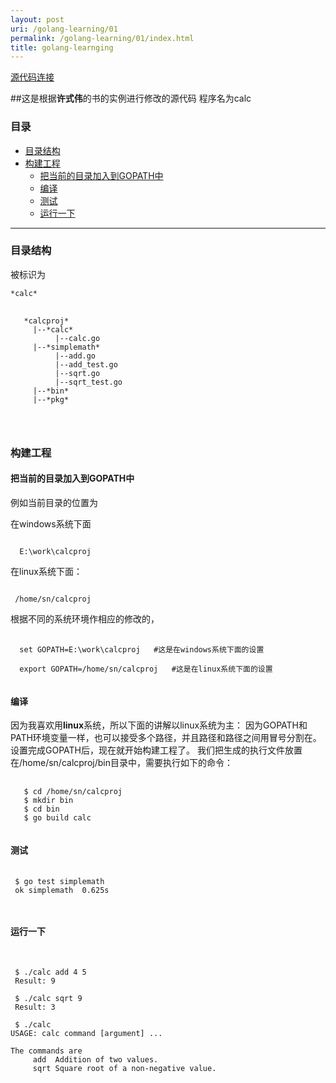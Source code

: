 ```yaml
---
layout: post
uri: /golang-learning/01
permalink: /golang-learning/01/index.html
title: golang-learnging
---
```



[源代码连接](https://github.com/sndnvaps/Golang-learning)


##这是根据**许式伟**的书的实例进行修改的源代码
程序名为calc

<h3 id="catalog">目录</h3>

*    [目录结构](#construct)
*    [构建工程](#proj)
     *    [把当前的目录加入到GOPATH中](#proj1)
	 *    [编译](#proj2)
	 *    [测试](#proj3)
	 *    [运行一下](#proj4)
* * *


<h3 id="construct">目录结构</h3>

被标识为
<pre><code>*calc*</code></pre>


<pre>
  <code>
   *calcproj*
     |--*calc*
          |--calc.go
     |--*simplemath*
          |--add.go
          |--add_test.go
          |--sqrt.go
          |--sqrt_test.go
     |--*bin*
     |--*pkg*


   </code>
</pre>

<h3 id="proj">构建工程</h3>

<h4 id="proj1">把当前的目录加入到GOPATH中</h4>

例如当前目录的位置为

在windows系统下面

<code>
  E:\work\calcproj
</code>

在linux系统下面：

<code>
 /home/sn/calcproj
</code>

根据不同的系统环境作相应的修改的，

<pre>
 <code>
  set GOPATH=E:\work\calcproj   #这是在windows系统下面的设置

  export GOPATH=/home/sn/calcproj   #这是在linux系统下面的设置
 </code>
</pre>


<h4 id="proj2">编译</h4>

因为我喜欢用**linux**系统，所以下面的讲解以linux系统为主：
 因为GOPATH和PATH环境变量一样，也可以接受多个路径，并且路径和路径之间用冒号分割在。设置完成GOPATH后，现在就开始构建工程了。
我们把生成的执行文件放置在/home/sn/calcproj/bin目录中，需要执行如下的命令：

<pre>
  <code>
   $ cd /home/sn/calcproj
   $ mkdir bin
   $ cd bin
   $ go build calc
 </code>
</pre>

<h4 id="proj3">测试</h4>

<pre>
 <code>
 $ go test simplemath
 ok simplemath  0.625s

 </code>
</pre>

<h4 id="proj4">运行一下</h4>

<pre>
 <code>

 $ ./calc add 4 5
 Result: 9
 
 $ ./calc sqrt 9
 Result: 3

 $ ./calc 
USAGE: calc command [argument] ...

The commands are 
     add  Addition of two values.
     sqrt Square root of a non-negative value.

 </code>
</pre>



